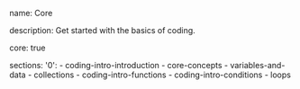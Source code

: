 name: Core

description: Get started with the basics of coding.

core: true

sections:
  '0':
    - coding-intro-introduction
    - core-concepts
    - variables-and-data
    - collections
    - coding-intro-functions
    - coding-intro-conditions
    - loops
